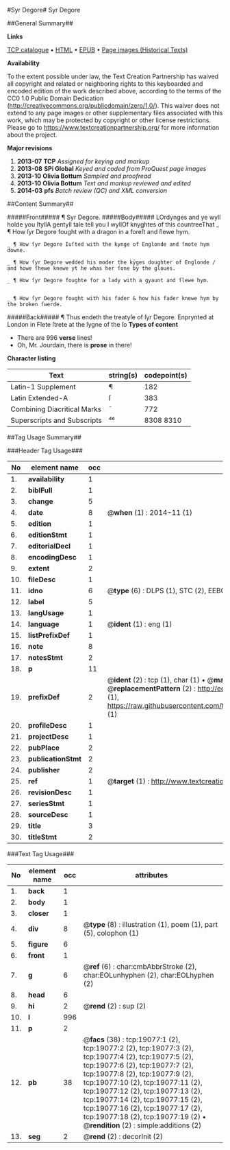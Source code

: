 #Syr Degore#
Syr Degore

##General Summary##

**Links**

[TCP catalogue](http://www.ota.ox.ac.uk/tcp/)  • 
[HTML](http://tei.it.ox.ac.uk/tcp/Texts-HTML/free/A20/A20033.html)  • 
[EPUB](http://tei.it.ox.ac.uk/tcp/Texts-EPUB/free/A20/A20033.epub) • 
[Page images (Historical Texts)](https://historicaltexts.jisc.ac.uk/eebo-99853683e)

**Availability**

To the extent possible under law, the Text Creation Partnership has waived all copyright and related or neighboring rights to this keyboarded and encoded edition of the work described above, according to the terms of the CC0 1.0 Public Domain Dedication (http://creativecommons.org/publicdomain/zero/1.0/). This waiver does not extend to any page images or other supplementary files associated with this work, which may be protected by copyright or other license restrictions. Please go to https://www.textcreationpartnership.org/ for more information about the project.

**Major revisions**

1. __2013-07__ __TCP__ *Assigned for keying and markup*
1. __2013-08__ __SPi Global__ *Keyed and coded from ProQuest page images*
1. __2013-10__ __Olivia Bottum__ *Sampled and proofread*
1. __2013-10__ __Olivia Bottum__ *Text and markup reviewed and edited*
1. __2014-03__ __pfs__ *Batch review (QC) and XML conversion*

##Content Summary##

#####Front#####
¶ Syr Degore.
#####Body#####
LOrdynges and ye wyll holde you ſtyllA gentyll tale tell you I wyllOf knyghtes of this countreeThat 
    _ ¶ How ſyr Degore fought with a dragon in a foreſt and ſlewe hym.


    _ ¶ How ſyr Degore Iuſted with the kynge of Englonde and ſmote hym downe.

    _ ¶ How ſyr Degore wedded his moder the kȳges doughter of Englonde / and howe ſhewe knewe yt he whas her ſone by the gloues.

    _ ¶ How ſyr Degore foughte for a lady with a gyaunt and ſlewe hym.


    _ ¶ How ſyr Degore fought with his fader & how his fader knewe hym by the broken ſwerde.

#####Back#####
¶ Thus endeth the treatyſe of ſyr Degore. Enprynted at London in Flete ſtrete at the ſygne of the ſo
**Types of content**

  * There are 996 **verse** lines!
  * Oh, Mr. Jourdain, there is **prose** in there!

**Character listing**


|Text|string(s)|codepoint(s)|
|---|---|---|
|Latin-1 Supplement|¶|182|
|Latin Extended-A|ſ|383|
|Combining             Diacritical Marks|̄|772|
|Superscripts             and Subscripts|⁴⁶|8308 8310|

##Tag Usage Summary##

###Header Tag Usage###

|No|element name|occ|attributes|
|---|---|---|---|
|1.|__availability__|1||
|2.|__biblFull__|1||
|3.|__change__|5||
|4.|__date__|8| @__when__ (1) : 2014-11 (1)|
|5.|__edition__|1||
|6.|__editionStmt__|1||
|7.|__editorialDecl__|1||
|8.|__encodingDesc__|1||
|9.|__extent__|2||
|10.|__fileDesc__|1||
|11.|__idno__|6| @__type__ (6) : DLPS (1), STC (2), EEBO-CITATION (1), PROQUEST (1), VID (1)|
|12.|__label__|5||
|13.|__langUsage__|1||
|14.|__language__|1| @__ident__ (1) : eng (1)|
|15.|__listPrefixDef__|1||
|16.|__note__|8||
|17.|__notesStmt__|2||
|18.|__p__|11||
|19.|__prefixDef__|2| @__ident__ (2) : tcp (1), char (1)  •  @__matchPattern__ (2) : ([0-9\-]+):([0-9IVX]+) (1), (.+) (1)  •  @__replacementPattern__ (2) : http://eebo.chadwyck.com/downloadtiff?vid=$1&page=$2 (1), https://raw.githubusercontent.com/textcreationpartnership/Texts/master/tcpchars.xml#$1 (1)|
|20.|__profileDesc__|1||
|21.|__projectDesc__|1||
|22.|__pubPlace__|2||
|23.|__publicationStmt__|2||
|24.|__publisher__|2||
|25.|__ref__|1| @__target__ (1) : http://www.textcreationpartnership.org/docs/. (1)|
|26.|__revisionDesc__|1||
|27.|__seriesStmt__|1||
|28.|__sourceDesc__|1||
|29.|__title__|3||
|30.|__titleStmt__|2||


###Text Tag Usage###

|No|element name|occ|attributes|
|---|---|---|---|
|1.|__back__|1||
|2.|__body__|1||
|3.|__closer__|1||
|4.|__div__|8| @__type__ (8) : illustration (1), poem (1), part (5), colophon (1)|
|5.|__figure__|6||
|6.|__front__|1||
|7.|__g__|6| @__ref__ (6) : char:cmbAbbrStroke (2), char:EOLunhyphen (2), char:EOLhyphen (2)|
|8.|__head__|6||
|9.|__hi__|2| @__rend__ (2) : sup (2)|
|10.|__l__|996||
|11.|__p__|2||
|12.|__pb__|38| @__facs__ (38) : tcp:19077:1 (2), tcp:19077:2 (2), tcp:19077:3 (2), tcp:19077:4 (2), tcp:19077:5 (2), tcp:19077:6 (2), tcp:19077:7 (2), tcp:19077:8 (2), tcp:19077:9 (2), tcp:19077:10 (2), tcp:19077:11 (2), tcp:19077:12 (2), tcp:19077:13 (2), tcp:19077:14 (2), tcp:19077:15 (2), tcp:19077:16 (2), tcp:19077:17 (2), tcp:19077:18 (2), tcp:19077:19 (2)  •  @__rendition__ (2) : simple:additions (2)|
|13.|__seg__|2| @__rend__ (2) : decorInit (2)|
